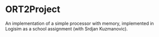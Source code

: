 # ORT2Project
An implementation of a simple processor with memory, implemented in Logisim as a school assignment (with Srdjan Kuzmanovic).
